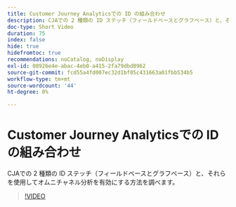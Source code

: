 ```yaml
---
title: Customer Journey Analyticsでの ID の組み合わせ
description: CJAでの 2 種類の ID ステッチ（フィールドベースとグラフベース）と、それらを使用してオムニチャネル分析を有効にする方法を調べます。
doc-type: Short Video
duration: 75
index: false
hide: true
hidefromtoc: true
recommendations: noCatalog, noDisplay
exl-id: 08926e4e-abac-4eb0-a415-2fa79dbd8962
source-git-commit: fcd55a4fd007ec32d1bf05c431663a01fbb534b5
workflow-type: tm+mt
source-wordcount: '44'
ht-degree: 0%

---
```


# Customer Journey Analyticsでの ID の組み合わせ

CJAでの 2 種類の ID ステッチ（フィールドベースとグラフベース）と、それらを使用してオムニチャネル分析を有効にする方法を調べます。

<!-- 62_S113_3442460_74_identity-stitching-in-customer-journey-analytics -->
>[!VIDEO](https://video.tv.adobe.com/v/3458335/?learn=on&enablevpops=true)
